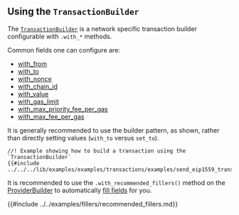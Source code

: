 ## Using the `TransactionBuilder`

The [`TransactionBuilder`](https://docs.rs/alloy/latest/alloy/network/trait.TransactionBuilder.html) is a network specific transaction builder configurable with `.with_*` methods.

Common fields one can configure are:

- [with_from](https://docs.rs/alloy/latest/alloy/network/trait.TransactionBuilder.html#method.with_from)
- [with_to](https://docs.rs/alloy/latest/alloy/network/trait.TransactionBuilder.html#method.with_to)
- [with_nonce](https://docs.rs/alloy/latest/alloy/network/trait.TransactionBuilder.html#method.with_nonce)
- [with_chain_id](https://docs.rs/alloy/latest/alloy/network/trait.TransactionBuilder.html#method.with_chain_id)
- [with_value](https://docs.rs/alloy/latest/alloy/network/trait.TransactionBuilder.html#method.with_value)
- [with_gas_limit](https://docs.rs/alloy/latest/alloy/network/trait.TransactionBuilder.html#method.with_gas_limit)
- [with_max_priority_fee_per_gas](https://docs.rs/alloy/latest/alloy/network/trait.TransactionBuilder.html#method.with_max_priority_fee_per_gas)
- [with_max_fee_per_gas](https://docs.rs/alloy/latest/alloy/network/trait.TransactionBuilder.html#method.with_max_fee_per_blob_gas)

It is generally recommended to use the builder pattern, as shown, rather than directly setting values (`with_to` versus `set_to`).

```rust,ignore
//! Example showing how to build a transaction using the `TransactionBuilder`
{{#include ../../../lib/examples/examples/transactions/examples/send_eip1559_transaction.rs:2:}}
```

It is recommended to use the `.with_recommended_fillers()` method on the [ProviderBuilder](../connecting-to-a-blockchain/setting-up-a-provider.md) to automatically [fill fields](../understanding-fillers.md) for you.

{{#include ../../examples/fillers/recommended_fillers.md}}